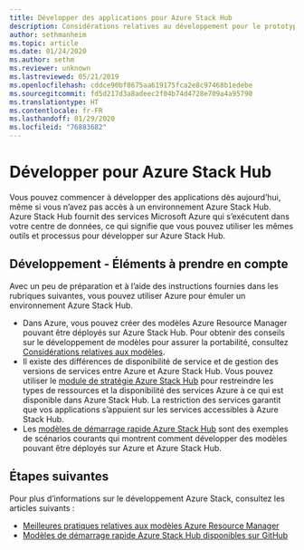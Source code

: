 ```yaml
---
title: Développer des applications pour Azure Stack Hub
description: Considérations relatives au développement pour le prototypage d’applications sur Azure Stack Hub à l'aide des services Azure.
author: sethmanheim
ms.topic: article
ms.date: 01/24/2020
ms.author: sethm
ms.reviewer: unknown
ms.lastreviewed: 05/21/2019
ms.openlocfilehash: cddce90bf8675aa619175fca2e8c97468b1edebe
ms.sourcegitcommit: fd5d217d3a8adeec2f04b74d4728e709a4a95790
ms.translationtype: HT
ms.contentlocale: fr-FR
ms.lasthandoff: 01/29/2020
ms.locfileid: "76883682"
---
```

# <a name="develop-for-azure-stack-hub"></a>Développer pour Azure Stack Hub

Vous pouvez commencer à développer des applications dès aujourd’hui, même si vous n’avez pas accès à un environnement Azure Stack Hub. Azure Stack Hub fournit des services Microsoft Azure qui s’exécutent dans votre centre de données, ce qui signifie que vous pouvez utiliser les mêmes outils et processus pour développer sur Azure Stack Hub.

## <a name="development-considerations"></a>Développement - Éléments à prendre en compte

Avec un peu de préparation et à l’aide des instructions fournies dans les rubriques suivantes, vous pouvez utiliser Azure pour émuler un environnement Azure Stack Hub.

* Dans Azure, vous pouvez créer des modèles Azure Resource Manager pouvant être déployés sur Azure Stack Hub. Pour obtenir des conseils sur le développement de modèles pour assurer la portabilité, consultez [Considérations relatives aux modèles](azure-stack-develop-templates.md).
* Il existe des différences de disponibilité de service et de gestion des versions de services entre Azure et Azure Stack Hub. Vous pouvez utiliser le [module de stratégie Azure Stack Hub](azure-stack-policy-module.md) pour restreindre les types de ressources et la disponibilité des services Azure à ce qui est disponible dans Azure Stack Hub. La restriction des services garantit que vos applications s’appuient sur les services accessibles à Azure Stack Hub.
* Les [modèles de démarrage rapide Azure Stack Hub](https://github.com/Azure/AzureStack-QuickStart-Templates) sont des exemples de scénarios courants qui montrent comment développer des modèles pouvant être déployés sur Azure et Azure Stack Hub.

## <a name="next-steps"></a>Étapes suivantes

Pour plus d’informations sur le développement Azure Stack, consultez les articles suivants :

* [Meilleures pratiques relatives aux modèles Azure Resource Manager](azure-stack-develop-templates.md)
* [Modèles de démarrage rapide Azure Stack Hub disponibles sur GitHub](https://github.com/Azure/AzureStack-QuickStart-Templates)
